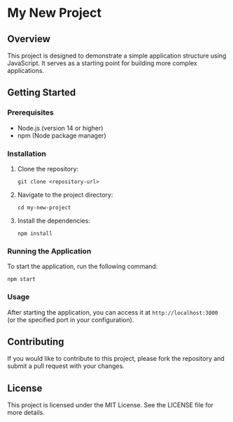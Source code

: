 # My New Project

## Overview
This project is designed to demonstrate a simple application structure using JavaScript. It serves as a starting point for building more complex applications.

## Getting Started

### Prerequisites
- Node.js (version 14 or higher)
- npm (Node package manager)

### Installation
1. Clone the repository:
   ```
   git clone <repository-url>
   ```
2. Navigate to the project directory:
   ```
   cd my-new-project
   ```
3. Install the dependencies:
   ```
   npm install
   ```

### Running the Application
To start the application, run the following command:
```
npm start
```

### Usage
After starting the application, you can access it at `http://localhost:3000` (or the specified port in your configuration).

## Contributing
If you would like to contribute to this project, please fork the repository and submit a pull request with your changes.

## License
This project is licensed under the MIT License. See the LICENSE file for more details.
